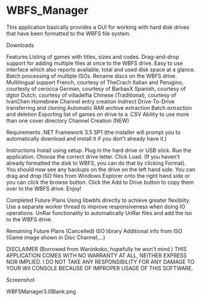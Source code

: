# WBFS_Manager
This application basically provides a GUI for working with hard disk drives that have been formatted to the WBFS file system.

Downloads

Features
Listing of games with titles, sizes and codes.
Drag-and-drop support for adding multiple files at once to the WBFS drive.
Easy to use interface which also reports available, total and used disk space at a glance.
Batch processing of multiple ISOs.
Rename discs on the WBFS drive.
Multilingual support
French, courtesy of TheCrach
Italian and Perugino, courtesty of cerocca
German, courtesy of BarbaxX
Spanish, courtesy of dgtor
Dutch, courtesy of villadelfia
Chinese (Traditional), courtesy of IvanChen
Homebrew Channel entry creation
Indirect Drive-To-Drive transferring and cloning
Automatic RAR archive extraction
Batch extraction and deletion
Exporting list of games on drive to a .CSV
Ability to use more than one cover directory
Channel Creation (NEW)

Requirements
.NET Framework 3.5 SP1 (the installer will prompt you to automatically download and install it if you don't already have it.)

Instructions
Install using setup.
Plug in the hard drive or USB stick.
Run the application.
Choose the correct drive letter.
Click Load. (If you haven't already formatted the disk to WBFS, you can do that by clicking Format).
You should now see any backups on the drive on the left hand side.
You can drag and drop ISO files from Windows Explorer onto the right hand side or you can click the browse button.
Click the Add to Drive button to copy them over to the WBFS drive.
Enjoy!

Completed Future Plans
Using libwbfs directly to achieve greater flexiblity.
Use a separate worker thread to improve responsiveness when doing IO operations.
UnRar functionality to automatically UnRar files and add the iso to the WBFS drive.

Remaining Future Plans (Cancelled)
ISO library
Additional info from ISO (Game image shown in Disc Channel,...)

DISCLAIMER (Borrowed from Waninkoko, hopefully he won't mind )
THIS APPLICATION COMES WITH NO WARRANTY AT ALL, NEITHER EXPRESS NOR IMPLIED.
I DO NOT TAKE ANY RESPONSIBILITY FOR ANY DAMAGE TO YOUR WII CONSOLE
BECAUSE OF IMPROPER USAGE OF THIS SOFTWARE.

Screenshot

WBFSManager3.0Blank.png
